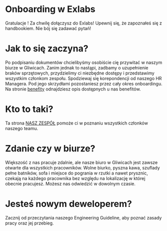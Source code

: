 # Onboarding w Exlabs
Gratulacje ! Za chwilę dołączysz do Exlabs!
Upewnij się, że zapoznałeś się z handbookiem. Nie bój się zadawać pytań!

 # Jak to się zaczyna?
 Po podpisaniu dokumentów chcielibyśmy osobiście cię przywitać w naszym biurze w Gliwicach. Zanim jednak to nastąpi, zadbamy o uzupełnienie braków sprzętowych, przydzielimy ci niezbędne dostępy i przedstawimy wszystkim członkom zespołu. Spodziewaj się korepondencji od naszego HR Managera. Pod jego skrzydłami pozostaniesz przez cały okres onboardingu. Na stronie [benefity](benefity.md) odnajdziesz opis dostępnych u nas benefitów.
# Kto to taki?
 Ta strona [NASZ ZESPÓŁ](team.md) pomoże ci w poznaniu wszystkich członków naszego teamu.
 # Zdanie czy w biurze?
 Większość z nas pracuje zdalnie, ale nasze biuro w Gliwicach jest zawsze otwarte dla wszystkich pracowników.
 Wolne biurko, pyszna kawa, szuflady pełne batników, sofa i miejsce do pogrania w rzutki a nawet prysznic, czekają na każdego pracownika bez względu na lokalizację w której obecnie pracujesz. Możesz nas odwiedzić w dowolnym czasie. 
 # Jesteś nowym deweloperem?
 Zacznij od przeczytania naszego Engineering Guideline, aby poznać zasady pracy oraz jej przebieg.
